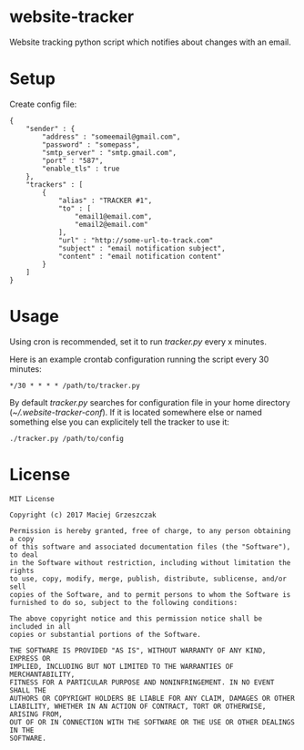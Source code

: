# website-tracker
Website tracking python script which notifies about changes with an email.

# Setup
Create config file:
```
{
    "sender" : {
        "address" : "someemail@gmail.com",
        "password" : "somepass",
        "smtp_server" : "smtp.gmail.com",
        "port" : "587",
        "enable_tls" : true
    },
    "trackers" : [
        {
            "alias" : "TRACKER #1",
            "to" : [
                "email1@email.com",
                "email2@email.com"
            ],
            "url" : "http://some-url-to-track.com"
            "subject" : "email notification subject",
            "content" : "email notification content"
        }
    ]
}
```

# Usage
Using cron is recommended, set it to run _tracker.py_ every x minutes.

Here is an example crontab configuration running the script every 30 minutes:
```
*/30 * * * * /path/to/tracker.py
```
By default _tracker.py_ searches for configuration file in your home directory (_~/.website-tracker-conf_). If it is located somewhere else or named something else you can explicitely tell the tracker to use it:
```
./tracker.py /path/to/config
```

# License
```
MIT License

Copyright (c) 2017 Maciej Grzeszczak

Permission is hereby granted, free of charge, to any person obtaining a copy
of this software and associated documentation files (the "Software"), to deal
in the Software without restriction, including without limitation the rights
to use, copy, modify, merge, publish, distribute, sublicense, and/or sell
copies of the Software, and to permit persons to whom the Software is
furnished to do so, subject to the following conditions:

The above copyright notice and this permission notice shall be included in all
copies or substantial portions of the Software.

THE SOFTWARE IS PROVIDED "AS IS", WITHOUT WARRANTY OF ANY KIND, EXPRESS OR
IMPLIED, INCLUDING BUT NOT LIMITED TO THE WARRANTIES OF MERCHANTABILITY,
FITNESS FOR A PARTICULAR PURPOSE AND NONINFRINGEMENT. IN NO EVENT SHALL THE
AUTHORS OR COPYRIGHT HOLDERS BE LIABLE FOR ANY CLAIM, DAMAGES OR OTHER
LIABILITY, WHETHER IN AN ACTION OF CONTRACT, TORT OR OTHERWISE, ARISING FROM,
OUT OF OR IN CONNECTION WITH THE SOFTWARE OR THE USE OR OTHER DEALINGS IN THE
SOFTWARE.
```
